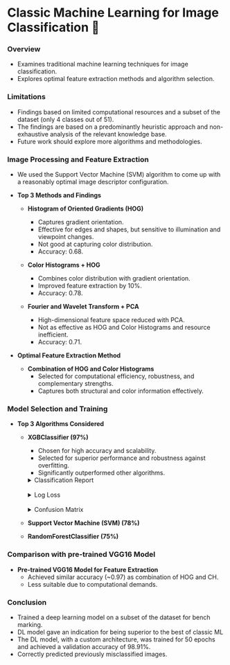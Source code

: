 # Classic Machine Learning for Image Classification 🍃

### Overview

- Examines traditional machine learning techniques for image classification.
- Explores optimal feature extraction methods and algorithm selection.

### Limitations

- Findings based on limited computational resources and a subset of the dataset (only 4 classes out of 51).
- The findings are based on a predominantly heuristic approach and non-exhaustive analysis of the relevant knowledge base.
- Future work should explore more algorithms and methodologies.

### Image Processing and Feature Extraction

- We used the Support Vector Machine (SVM) algorithm to come up with a reasonably optimal image descriptor configuration.
- **Top 3 Methods and Findings**

  - **Histogram of Oriented Gradients (HOG)**

    - Captures gradient orientation.
    - Effective for edges and shapes, but sensitive to illumination and viewpoint changes.
    - Not good at capturing color distribution.
    - Accuracy: 0.68.

  - **Color Histograms + HOG**

    - Combines color distribution with gradient orientation.
    - Improved feature extraction by 10%.
    - Accuracy: 0.78.

  - **Fourier and Wavelet Transform + PCA**
    - High-dimensional feature space reduced with PCA.
    - Not as effective as HOG and Color Histograms and resource inefficient.
    - Accuracy: 0.71.

- **Optimal Feature Extraction Method**
  - **Combination of HOG and Color Histograms**
    - Selected for computational efficiency, robustness, and complementary strengths.
    - Captures both structural and color information effectively.

### Model Selection and Training

- **Top 3 Algorithms Considered**

  - **XGBClassifier (97%)**

    - Chosen for high accuracy and scalability.
    - Selected for superior performance and robustness against overfitting.
    - Significantly outperformed other algorithms.
    <details>
      <summary>Classification Report</summary>
      <div align="left">
      ![Classification Report](web/img/arif_classification.png)
      </div>
    </details>
    <br>

    <details>
      <summary>Log Loss</summary>
      <div align="left">
      ![Log Loss](web/img/arif_loglos.png)
      </div>
    </details>
    <br>
    <details>
      <summary>Confusion Matrix</summary>
      <div align="left">
      ![Confusion Matrix](web/img/arif_confusion_matrix.png)
      </div>
    </details>

  - **Support Vector Machine (SVM) (78%)**

  - **RandomForestClassifier (75%)**

### Comparison with pre-trained VGG16 Model

- **Pre-trained VGG16 Model for Feature Extraction**
  - Achieved similar accuracy (~0.97) as combination of HOG and CH.
  - Less suitable due to computational demands.

### Conclusion

- Trained a deep learning model on a subset of the dataset for bench marking.
- DL model gave an indication for being superior to the best of classic ML
- The DL model, with a custom architecture, was trained for 50 epochs and achieved a validation accuracy of 98.91%.
- Correctly predicted previously misclassified images.
